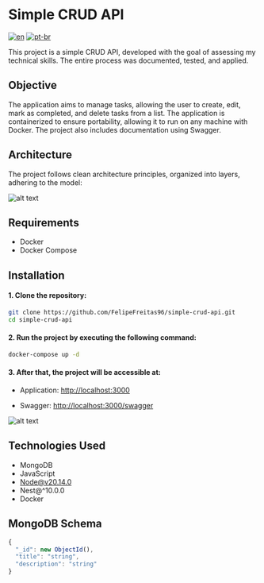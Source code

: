 # Simple CRUD API

[![en](https://img.shields.io/badge/lang-en-red.svg)](https://github.com/felipefreitas96/simple-crud-api/blob/master/README-EN.md)
[![pt-br](https://img.shields.io/badge/lang-pt--br-green.svg)](https://github.com/felipefreitas96/simple-crud-api/blob/master/README.md)

This project is a simple CRUD API, developed with the goal of assessing my technical skills. The entire process was documented, tested, and applied.

## Objective

The application aims to manage tasks, allowing the user to create, edit, mark as completed, and delete tasks from a list. The application is containerized to ensure portability, allowing it to run on any machine with Docker. The project also includes documentation using Swagger.

## Architecture

The project follows clean architecture principles, organized into layers, adhering to the model:

![alt text](https://blog.cleancoder.com/uncle-bob/images/2012-08-13-the-clean-architecture/CleanArchitecture.jpg)

## Requirements

- Docker
- Docker Compose

## Installation

#### 1. Clone the repository:

```sh
git clone https://github.com/FelipeFreitas96/simple-crud-api.git
cd simple-crud-api
```

#### 2. Run the project by executing the following command:

```sh
docker-compose up -d
```

#### 3. After that, the project will be accessible at:

- Application: [http://localhost:3000](http://localhost:3000)

- Swagger: [http://localhost:3000/swagger](http://localhost:3000/swagger)

![alt text](https://i.imgur.com/MJwzKvl.png)

## Technologies Used

- MongoDB
- JavaScript
- Node@v20.14.0
- Nest@^10.0.0
- Docker

## MongoDB Schema

```js
{
  "_id": new ObjectId(),
  "title": "string",
  "description": "string"
}
```